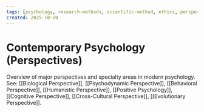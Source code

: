 ```yaml
---
tags: [psychology, research-methods, scientific-method, ethics, perspectives]
created: 2025-10-20
---
```

# Contemporary Psychology (Perspectives)

Overview of major perspectives and specialty areas in modern psychology. See: [[Biological Perspective]], [[Psychodynamic Perspective]], [[Behavioral Perspective]], [[Humanistic Perspective]], [[Positive Psychology]], [[Cognitive Perspective]], [[Cross-Cultural Perspective]], [[Evolutionary Perspective]].
